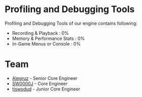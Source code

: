 # Profiling and Debugging Tools
Profiling and Debugging Tools of our engine contains following:
* Recording & Playback : 0%
* Memory & Performance Stats : 0%
* In-Game Menus or Console : 0%

# Team
* [Alegruz](https://github.com/Alegruz) - Senior Core Engineer
* [SW0000J](https://github.com/SW0000J) - Core Engineer
* [tjswodud](https://github.com/tjswodud) - Junior Core Engineer